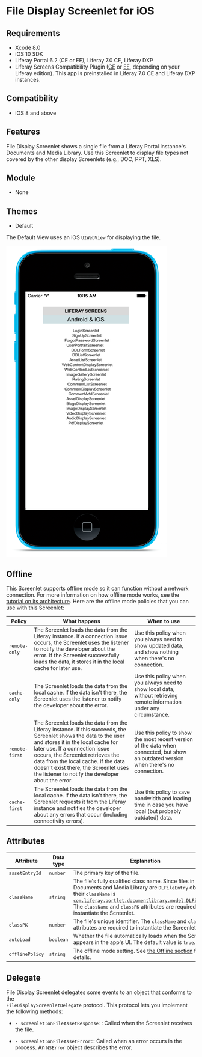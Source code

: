 # File Display Screenlet for iOS [](id=file-display-screenlet-for-ios)

## Requirements [](id=requirements)

- Xcode 8.0
- iOS 10 SDK
- Liferay Portal 6.2 (CE or EE), Liferay 7.0 CE, Liferay DXP 
- Liferay Screens Compatibility Plugin 
  ([CE](http://www.liferay.com/marketplace/-/mp/application/54365664) or 
  [EE](http://www.liferay.com/marketplace/-/mp/application/54369726), 
  depending on your Liferay edition). This app is preinstalled in Liferay 7.0 CE 
  and Liferay DXP instances. 

## Compatibility [](id=compatibility)

- iOS 8 and above

## Features [](id=features)

File Display Screenlet shows a single file from a Liferay Portal instance's 
Documents and Media Library. Use this Screenlet to display file types not 
covered by the other display Screenlets (e.g., DOC, PPT, XLS). 

## Module [](id=module)

- None

## Themes [](id=themes)

- Default

The Default View uses an iOS `UIWebView` for displaying the file. 

![Figure 1: File Display Screenlet using the Default View.](../../images/screens-ios-filedisplay.png)

## Offline [](id=offline)

This Screenlet supports offline mode so it can function without a network 
connection. For more information on how offline mode works, see the 
[tutorial on its architecture](/develop/tutorials/-/knowledge_base/6-2/architecture-of-offline-mode-in-liferay-screens). 
Here are the offline mode policies that you can use with this Screenlet: 

| Policy | What happens | When to use |
|--------|--------------|-------------|
| `remote-only` | The Screenlet loads the data from the Liferay instance. If a connection issue occurs, the Screenlet uses the listener to notify the developer about the error. If the Screenlet successfully loads the data, it stores it in the local cache for later use. | Use this policy when you always need to show updated data, and show nothing when there's no connection. |
| `cache-only` | The Screenlet loads the data from the local cache. If the data isn't there, the Screenlet uses the listener to notify the developer about the error. | Use this policy when you always need to show local data, without retrieving remote information under any circumstance. |
| `remote-first` | The Screenlet loads the data from the Liferay instance. If this succeeds, the Screenlet shows the data to the user and stores it in the local cache for later use. If a connection issue occurs, the Screenlet retrieves the data from the local cache. If the data doesn't exist there, the Screenlet uses the listener to notify the developer about the error. | Use this policy to show the most recent version of the data when connected, but show an outdated version when there's no connection. |
| `cache-first` | The Screenlet loads the data from the local cache. If the data isn't there, the Screenlet requests it from the Liferay instance and notifies the developer about any errors that occur (including connectivity errors). | Use this policy to save bandwidth and loading time in case you have local (but probably outdated) data. |

## Attributes [](id=attributes)

| Attribute | Data type | Explanation |
|-----------|-----------|-------------|
| `assetEntryId` | `number` | The primary key of the file. | 
| `className` | `string` | The file's fully qualified class name. Since files in a Documents and Media Library are `DLFileEntry` objects, their `className` is [`com.liferay.portlet.documentlibrary.model.DLFileEntry`](https://docs.liferay.com/ce/portal/6.2/javadocs/com/liferay/portlet/documentlibrary/model/DLFileEntry.html). The `className` and `classPK` attributes are required to instantiate the Screenlet. |
| `classPK` | `number` | The file's unique identifier. The `className` and `classPK` attributes are required to instantiate the Screenlet. |
| `autoLoad` | `boolean` | Whether the file automatically loads when the Screenlet appears in the app's UI. The default value is `true`. |
| `offlinePolicy` | `string` | The offline mode setting. See [the Offline section](/develop/reference/-/knowledge_base/6-2/file-display-screenlet-for-ios#offline) for details. |

## Delegate [](id=delegate)

File Display Screenlet delegates some events to an object that conforms to the  
`FileDisplayScreenletDelegate` protocol. This protocol lets you implement the 
following methods: 

- `- screenlet:onFileAssetResponse:`: Called when the Screenlet receives the 
  file. 

- `- screenlet:onFileAssetError:`: Called when an error occurs in the process. 
  An `NSError` object describes the error. 
